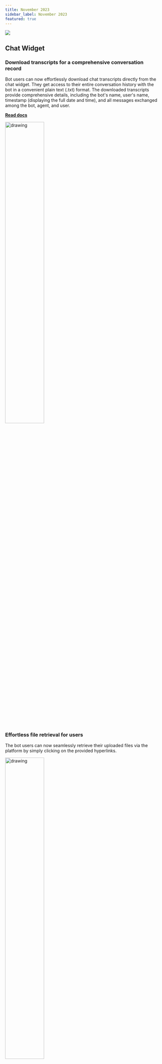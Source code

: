 ```yaml
---
title: November 2023
sidebar_label: November 2023
featured: true
---
```


![](https://i.imgur.com/hIGEIJL.png)

## Chat Widget

### Download transcripts for a comprehensive conversation record

Bot users can now effortlessly download chat transcripts directly from the chat widget. They get access to their entire conversation history with the bot in a convenient plain text (.txt) format. The downloaded transcripts provide comprehensive details, including the bot's name, user's name, timestamp (displaying the full date and time), and all messages exchanged among the bot, agent, and user.

**[Read docs](https://docs.yellow.ai/docs/platform_concepts/channelConfiguration/download-transcript)**


   <img src="https://i.imgur.com/2kwdmLR.png" alt="drawing" width="50%"/>

### Effortless file retrieval for users

The bot users can now seamlessly retrieve their uploaded files via the platform by simply clicking on the provided hyperlinks.

   <img src="https://i.imgur.com/his0Lh2.png" alt="drawing" width="50%"/>
   

### Streamline widget styling accross all environments

You can now efficiently publish the **Widget Panel**, **Bot Icon**, and **Settings** options on the Chat Widget setup page, eliminating the need for repeated setup or updates across environments.

This is available for bots under the T3 subscription plan, specifically those with **Sandbox** -> **Staging** -> **Production** environments, and does not apply to T1 & T2 bots with **Dev** -> **Live** environments. For security reasons, the publication of Domain Whitelisting settings is excluded from this feature.

   <img src="https://i.imgur.com/dxLuOuT.png" alt="drawing" width="90%"/>

## Studio

### Enhance bot conversations with preview logs

In the **Preview** section, a new Debug option has been added. This tool shows logs of the tested conversation, including timestamps, IDs, and actions. Hover over the logs to access options that lead to specific nodes or logs. This helps you review and improve the bot-user conversations.
   
   <img src="https://i.imgur.com/jEHDESB.png" width="90%"/>

## Inbox

### Standardized time units and Streamlined metrics for better user experience

* Standardized time units for better clarity: First response duration, Average response time, and Resolution duration are now uniformly measured in seconds by default.
Enhancements:
* Removed duplicate field: TICKET_HANDLING_DURATION_IN_MILLISECONDS to eliminate confusion. Users can now rely on either RESOLUTION_DURATION_ASSIGNED_IN_SECONDS or RESOLUTION_DURATION_CREATE_IN_SECONDS based on their specific use case.

If you have have built reports or dashboards based on the Email tickets table in Data Explorer, especially using the following metrics:

* Average response duration
* Ticket handling duration
* Resolution duration assigned
* Resolution duration create

Please review your reports and dashboards to ensure compatibility and make any necessary adjustments to prevent issues.

### Improved customization with HCF

You can now define four levels of HCF, though the option to mark them as **Required for ticket creation** is not applicable. Additionally, these fields cannot be retrieved from the **Raise ticket** node, preventing you from designating them as read-only. When marked as **Required for transfer/close**, all levels of HCFs become mandatory on the ticket.

